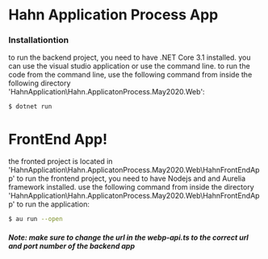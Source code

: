 # Hahn Application Process App

### Installationtion
to run the backend project, you need to have .NET Core 3.1 installed. you can use the visual studio application or use the command line.
to run the code from the command line, use the following command from inside the following directory 'HahnApplication\Hahn.ApplicatonProcess.May2020.Web':
```sh
$ dotnet run 
```
# FrontEnd App!
the fronted project is located in 'HahnApplication\Hahn.ApplicatonProcess.May2020.Web\HahnFrontEndApp'
to run the frontend project, you need to have Nodejs and and Aurelia framework installed.
use the following command from inside the directory 'HahnApplication\Hahn.ApplicatonProcess.May2020.Web\HahnFrontEndApp' to run the application:
```sh
$ au run --open 
```
##### Note: make sure to change the url in the webp-api.ts to the correct url and port number of the backend app